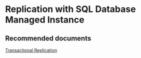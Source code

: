<properties
	pageTitle="Features/Replication"
	description="Features/Replication"
	service="microsoft.sql"
	resource="servers"
	authors="mlandzic"
	displayOrder=""
	selfHelpType="generic"
	supportTopicIds="32608397"
	resourceTags=""
	productPesIds="16259"
	cloudEnvironments="public"
/>

# Replication with SQL Database Managed Instance

## **Recommended documents**
[Transactional Replication](https://docs.microsoft.com/en-us/azure/sql-database/replication-with-sql-database-managed-instance)
